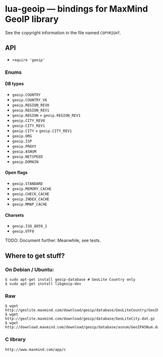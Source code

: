 lua-geoip — bindings for MaxMind GeoIP library
==============================================

See the copyright information in the file named `COPYRIGHT`.

## API

* `require 'geoip'`

### Enums

#### DB types

* `geoip.COUNTRY`
* `geoip.COUNTRY_V6`
* `geoip.REGION_REV0`
* `geoip.REGION_REV1`
* `geoip.REGION` = `geoip.REGION_REV1`
* `geoip.CITY_REV0`
* `geoip.CITY_REV1`
* `geoip.CITY` = `geoip.CITY_REV1`
* `geoip.ORG`
* `geoip.ISP`
* `geoip.PROXY`
* `geoip.ASNUM`
* `geoip.NETSPEED`
* `geoip.DOMAIN`

#### Open flags

* `geoip.STANDARD`
* `geoip.MEMORY_CACHE`
* `geoip.CHECK_CACHE`
* `geoip.INDEX_CACHE`
* `geoip.MMAP_CACHE`

#### Charsets

* `geoip.ISO_8859_1`
* `geoip.UTF8`

TODO: Document further. Meanwhile, see tests.

## Where to get stuff?

### On Debian / Ubuntu:

    $ sudo apt-get install geoip-database # GeoLite Country only
    $ sudo apt-get install libgeoip-dev

### Raw

    $ wget http://geolite.maxmind.com/download/geoip/database/GeoLiteCountry/GeoIP.dat.gz
    $ wget http://geolite.maxmind.com/download/geoip/database/GeoLiteCity.dat.gz
    $ wget http://download.maxmind.com/download/geoip/database/asnum/GeoIPASNum.dat.gz

### C library

    http://www.maxmind.com/app/c

